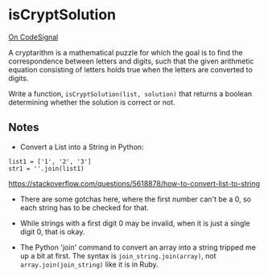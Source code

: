 # isCryptSolution

[On CodeSignal](https://app.codesignal.com/interview-practice/task/yM4uWYeQTHzYewW9H)

A cryptarithm is a mathematical puzzle for which the goal is to find
the correspondence between letters and digits, such that the given
arithmetic equation consisting of letters holds true when the letters
are converted to digits.

Write a function, `isCryptSolution(list, solution)` that returns a
boolean determining whether the solution is correct or not.

## Notes

* Convert a List into a String in Python:

```
list1 = ['1', '2', '3']
str1 = ''.join(list1)
```

https://stackoverflow.com/questions/5618878/how-to-convert-list-to-string

* There are some gotchas here, where the first number can't be a 0, so
  each string has to be checked for that.
  
* While strings with a first digit 0 may be invalid, when it is just a
  single digit 0, that is okay.
  
* The Python 'join' command to convert an array into a string tripped
  me up a bit at first. The syntax is `join_string.join(array)`, not
  `array.join(join_string)` like it is in Ruby.
